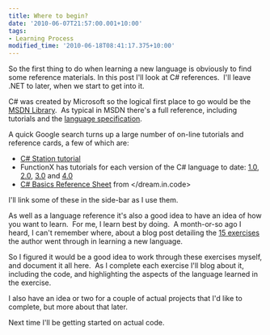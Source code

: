 ```yaml
---
title: Where to begin?
date: '2010-06-07T21:57:00.001+10:00'
tags:
- Learning Process
modified_time: '2010-06-18T08:41:17.375+10:00'
---
```

So the first thing to do when learning a new language is obviously to find some
reference materials. In this post I'll look at C# references.  I'll leave .NET
to later, when we start to get into it.
<!--more-->

C# was created by Microsoft so the logical first place to go would be
the [MSDN
Library](https://msdn.microsoft.com/en-us/library/kx37x362.aspx).  As
typical in MSDN there's a full reference, including tutorials and the
[language
specification](https://www.microsoft.com/downloads/details.aspx?FamilyID=dfbf523c-f98c-4804-afbd-459e846b268e&displaylang=en).

A quick Google search turns up a large number of on-line tutorials and
reference cards, a few of which are:

- [C# Station tutorial](https://csharp-station.com/Tutorial/CSharp/SmartConsoleSetup.aspx)
- FunctionX has tutorials for each version of the C# language to date:
  [1.0](http://www.functionx.com/csharp1/index.htm),
  [2.0](http://www.functionx.com/csharp2/index.htm),
  [3.0](http://www.functionx.com/csharp3/index.htm) and
  [4.0](http://www.functionx.com/csharp40/index.htm)
- [C# Basics Reference Sheet](https://www.dreamincode.net/downloads/ref_sheets/csharp_basics_reference_sheet.pdf)
  from </dream.in.code>

I'll link some of these in the side-bar as I use them.

As well as a language reference it's also a good idea to have an idea of how you
want to learn.  For me, I learn best by doing.  A month-or-so ago I heard, I
can't remember where, about a blog post detailing the [15
exercises](https://www.articlecity.com/articles/computers_and_internet/article_2686.shtml) the
author went through in learning a new language.

So I figured it would be a good idea to work through these exercises myself, and
document it all here.  As I complete each exercise I'll blog about it, including
the code, and highlighting the aspects of the language learned in the exercise.

I also have an idea or two for a couple of actual projects that I'd like to
complete, but more about that later.

Next time I'll be getting started on actual code.
